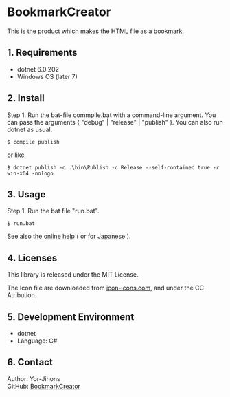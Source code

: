 # BookmarkCreator

This is the product which makes the HTML file as a bookmark.

## 1. Requirements

- dotnet 6.0.202
- Windows OS (later 7)

## 2. Install

Step 1. Run the bat-file commpile.bat with a command-line argument.
You can pass the arguments { "debug" | "release" | "publish" }.
You can also run dotnet as usual.

```
$ compile publish
```

or like

```
$ dotnet publish -o .\bin\Publish -c Release --self-contained true -r win-x64 -nologo
```

## 3. Usage

Step 1. Run the bat file "run.bat".

```
$ run.bat
```

See also [the online help](https://yor-jroom.com/help/en/bookmarkcreator.html) ( or [for Japanese](https://yor-jroom.com/help/ja/bookmarkcreator.html) ).

## 4. Licenses

This library is released under the MIT License.

The Icon file are downloaded from [icon-icons.com](https://icon-icons.com/ja/%E3%82%A2%E3%82%A4%E3%82%B3%E3%83%B3/%E3%82%A2%E3%83%97%E3%83%AA/129133), and under the CC Atribution.

## 5. Development Environment

- dotnet
- Language: C#

## 6. Contact

Author: Yor-Jihons  
GitHub: [BookmarkCreator](https://github.com/Yor-Jihons/bookmarkcreator)  
